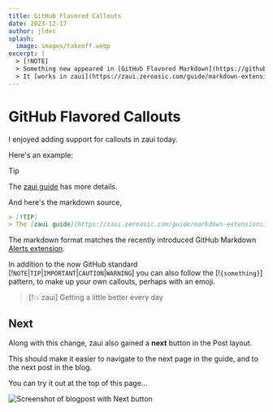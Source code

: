```yaml
---
title: GitHub Flavored Callouts
date: 2023-12-17
author: jldec
splash:
  image: images/takeoff.webp
excerpt: |
  > [!NOTE]
  > Something new appeared in [GitHub Flavored Markdown](https://github.blog/changelog/2023-12-14-new-markdown-extension-alerts-provide-distinctive-styling-for-significant-content/)  
  > It [works in zaui](https://zaui.zeroasic.com/guide/markdown-extensions) too. 🎉
---
```


# GitHub Flavored Callouts

I enjoyed adding support for callouts in zaui today.

Here's an example:

> [!TIP]
> The [zaui guide](https://zaui.zeroasic.com/guide/markdown-extensions) has more details.

And here's the markdown source,

```md
> [!TIP]
> The [zaui guide](https://zaui.zeroasic.com/guide/markdown-extensions) has more details.
```

The markdown format matches the recently introduced GitHub Markdown [Alerts extension](https://github.blog/changelog/2023-12-14-new-markdown-extension-alerts-provide-distinctive-styling-for-significant-content/).

In addition to the now GitHub standard [!`NOTE`|`TIP`|`IMPORTANT`|`CAUTION`|`WARNING`] you can also follow the [!`{something}`] pattern, to make up your own callouts, perhaps with an emoji.

> [!💥 zaui]
> Getting a little better every day

## Next

Along with this change, zaui also gained a **next** button in the Post layout.

This should make it easier to navigate to the next page in the guide, and to the next post in the blog.

You can try it out at the top of this page...

![Screenshot of blogpost with Next button](/images/next-button.webp)